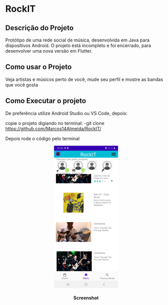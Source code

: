 # RockIT

## Descrição do Projeto 
  Protótipo de uma rede social de música, desenvolvida em Java para dispositivos Android. O projeto está incompleto e foi encerrado, para desenvolver uma nova versão em Flutter.
  
## Como usar o Projeto 
  Veja artistas e músicos perto de você, mude seu perfil e mostre as bandas que você gosta
  
## Como Executar o projeto

De preferência utilize Android Studio ou VS Code, depois:

copie o projeto digiando no terminal:
-git clone https://github.com/Marcos14Almeida/RockIT/

Depois rode o código pelo terminal

<p align="center">
  <img src="https://github.com/Marcos14Almeida/RockIT/blob/master/screenshot.jpeg" width="200" title="Screenshot">
  </a>
</p> 

<h4 align="center">Screenshot</h4>
